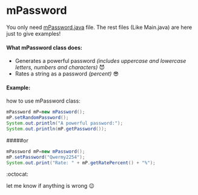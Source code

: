 # mPassword
You only need [mPassword.java](https://github.com/moslem-pc/mPassword/blob/master/src/ir/moslem_deris/mPassword.java) file. The rest files (Like Main.java) are here just to give examples!
#### What mPassword class does:
* Generates a powerful password _(includes uppercase and lowercase letters, numbers and characters)_ :smiling_imp:
* Rates a string as a password _(percent)_ :sunglasses:

#### Example:
how to use mPassword class:
 ```java
mPassword mP=new mPassword();
mP.setRandomPassword();
System.out.println("A powerful password:");
System.out.println(mP.getPassword());
```
#####or
 ```java
mPassword mP=new mPassword();
mP.setPassword("Qwermy2254");
System.out.print("Rate: " + mP.getRatePercent() + "%");
```
:octocat:

let me know if anything is wrong :wink:
